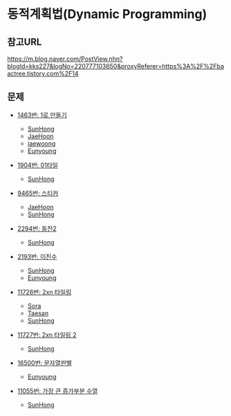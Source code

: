 동적계획법(Dynamic Programming)
=======

참고URL
-------
https://m.blog.naver.com/PostView.nhn?blogId=kks227&logNo=220777103650&proxyReferer=https%3A%2F%2Fbaactree.tistory.com%2F14


문제
----
 * [1463번: 1로 만들기](https://www.acmicpc.net/problem/1463)
    * [SunHong](https://github.com/SangBeo/algoStudy/blob/master/DP/SunHong/1463.md)
    * [JaeHoon](https://github.com/SangBeo/algoStudy/blob/master/DP/JaeHoon/1463.md)
    * [jaewoong](https://github.com/SangBeo/algoStudy/blob/master/DP/jaewoong/1463.md)
    * [Eunyoung](https://github.com/SangBeo/algoStudy/blob/master/DP/Eunyoung/1463.md)
  
 * [1904번: 01타일](https://www.acmicpc.net/problem/1904)
    * [SunHong](https://github.com/SangBeo/algoStudy/blob/master/DP/SunHong/1904.md)
 
 * [9465번: 스티커](https://www.acmicpc.net/problem/9465)
    * [JaeHoon](https://github.com/SangBeo/algoStudy/blob/master/DP/JaeHoon/9465.md)
    * [SunHong](https://github.com/SangBeo/algoStudy/blob/master/DP/SunHong/9465.md)
   
 * [2294번: 동전2](https://www.acmicpc.net/problem/2294)
      * [SunHong](https://github.com/SangBeo/algoStudy/blob/master/DP/SunHong/2294.md)
 
 * [2193번: 이친수](https://www.acmicpc.net/problem/2193)
      * [SunHong](https://github.com/SangBeo/algoStudy/blob/master/DP/SunHong/2193.md)
      * [Eunyoung](https://github.com/SangBeo/algoStudy/blob/master/DP/Eunyoung/2193.md)
 
 * [11726번: 2xn 타일링](https://www.acmicpc.net/problem/11726)
      * [Sora](https://github.com/SangBeo/algoStudy/blob/master/DP/Sora/11726.md)
      * [Taesan](https://github.com/SangBeo/algoStudy/blob/master/DP/Taesan/11726.md)
      * [SunHong](https://github.com/SangBeo/algoStudy/blob/master/DP/SunHong/11726.md)
      
 * [11727번: 2xn 타일링 2](https://www.acmicpc.net/problem/11727)
      * [SunHong](https://github.com/SangBeo/algoStudy/blob/master/DP/SunHong/11727.md)
      
 * [16500번: 문자열판별](https://www.acmicpc.net/problem/16500)
    * [Eunyoung](https://github.com/SangBeo/algoStudy/blob/master/DP/Eunyoung/16500.md)
    
 * [11055번: 가장 큰 증가부분 수열](https://www.acmicpc.net/problem/11055)
     * [SunHong](https://github.com/SangBeo/algoStudy/blob/master/DP/SunHong/11055.md)
 
 
